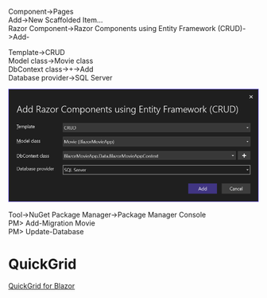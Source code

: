 Component->Pages<br/>
Add->New Scaffolded Item...<br/>
Razor Component->Razor Components using Entity Framework (CRUD)->Add-<br/>

Template->CRUD<br/>
Model class->Movie class<br/>
DbContext class->+->Add<br/>
Database provider->SQL Server<br/>

![Alt text](./AddRazorComponents.png "Optional title")

Tool->NuGet Package Manager->Package Manager Console<br/>
PM> Add-Migration Movie<br/>
PM> Update-Database<br/>

# QuickGrid

[QuickGrid for Blazor](https://aspnet.github.io/quickgridsamples/)

